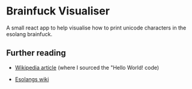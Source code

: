 # Brainfuck Visualiser
A small react app to help visualise how to print unicode characters in the esolang brainfuck.

## Further reading

- [Wikipedia article](https://en.wikipedia.org/wiki/Brainfuck) (where I sourced the "Hello World! code)

- [Esolangs wiki](https://esolangs.org/wiki/Brainfuck)


